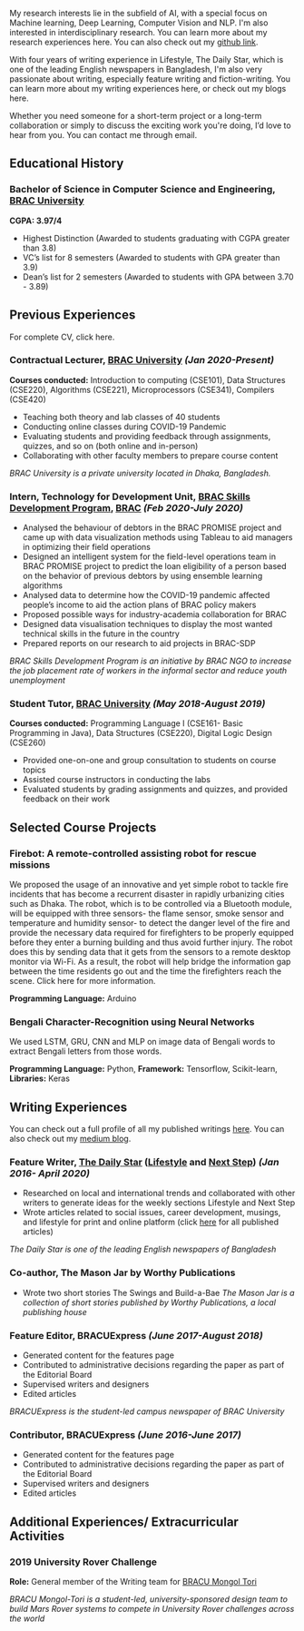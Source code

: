 
My research interests lie in the subfield of AI, with a special focus on Machine learning, Deep Learning, Computer Vision and NLP. I'm also interested in interdisciplinary research. You can learn more about my research experiences here. You can also check out my [github link](https://github.com/Adiba08). 

With four years of writing experience in Lifestyle, The Daily Star, which is one of the leading English newspapers in Bangladesh, I'm also very passionate about writing, especially feature writing and fiction-writing. You can learn more about my writing experiences here, or check out my blogs here. 

Whether you need someone for a short-term project or a long-term collaboration or simply to discuss the exciting work you're doing, I’d love to hear from you. You can contact me through email. 

## Educational History 
### **Bachelor of Science in Computer Science and Engineering, [BRAC University](https://www.bracu.ac.bd/)**

**CGPA: 3.97/4**
- Highest Distinction (Awarded to students graduating with CGPA greater than 3.8) 
- VC’s list for 8 semesters (Awarded to students with GPA greater than 3.9) 
- Dean’s list for 2 semesters (Awarded to students with GPA between 3.70 - 3.89) 

## Previous Experiences 
For complete CV, click here. 
### Contractual Lecturer, [BRAC University](https://www.bracu.ac.bd/) *(Jan 2020-Present)* 
**Courses conducted:** Introduction to computing (CSE101), Data Structures (CSE220), Algorithms (CSE221), Microprocessors (CSE341), Compilers (CSE420) 
- Teaching both theory and lab classes of 40 students
- Conducting online classes during COVID-19 Pandemic
- Evaluating students and providing feedback through assignments, quizzes, and so on (both online and in-person)
- Collaborating with other faculty members to prepare course content

*BRAC University is a private university located in Dhaka, Bangladesh.*

### Intern, Technology for Development Unit, [BRAC Skills Development Program](http://www.brac.net/program/skills-development/), [BRAC](http://www.brac.net/) *(Feb 2020-July 2020)*
- Analysed the behaviour of debtors in the BRAC PROMISE project and came up with data visualization methods using Tableau to aid managers in optimizing their field operations
- Designed an intelligent system for the field-level operations team in BRAC PROMISE project to predict the loan eligibility of a person based on the behavior of previous debtors by using ensemble learning algorithms
- Analysed data to determine how the COVID-19 pandemic affected people’s income to aid the action plans of BRAC policy makers
- Proposed possible ways for industry-academia collaboration for BRAC 
- Designed data visualisation techniques to display the most wanted technical skills in the future in the country 
- Prepared reports on our research to aid projects in BRAC-SDP

*BRAC Skills Development Program is an initiative by BRAC NGO to increase the job placement rate of workers in the informal sector and reduce youth unemployment*

### Student Tutor, [BRAC University](https://www.bracu.ac.bd/) *(May 2018-August 2019)*
**Courses conducted:** Programming Language I (CSE161- Basic Programming in Java), Data Structures (CSE220), Digital Logic Design (CSE260)
- Provided one-on-one and group consultation to students on course topics
- Assisted course instructors in conducting the labs
- Evaluated students by grading assignments and quizzes, and provided feedback on their work

## Selected Course Projects 
### Firebot: A remote-controlled assisting robot for rescue missions 
We proposed the usage of an innovative and yet simple robot to tackle fire incidents that has become a recurrent disaster in rapidly urbanizing cities such as Dhaka. The robot, which is to be controlled via a Bluetooth module, will be equipped with three sensors- the flame sensor, smoke sensor and temperature and humidity sensor- to detect the danger level of the fire and provide the necessary data required for firefighters to be properly equipped before they enter a burning building and thus avoid further injury. The robot does this by sending data that it gets from the sensors to a remote desktop monitor via Wi-Fi. As a result, the robot will help bridge the information gap between the time residents go out and the time the firefighters reach the scene. Click here for more information.

**Programming Language:** Arduino 

### Bengali Character-Recognition using Neural Networks 
We used LSTM, GRU, CNN and MLP on image data of Bengali words to extract Bengali letters from those words. 

**Programming Language:** Python, **Framework:** Tensorflow, Scikit-learn, **Libraries:** Keras 

## Writing Experiences 
You can check out a full profile of all my published writings [here](https://muckrack.com/adiba-proma). You can also check out my [medium blog](https://medium.com/@adiba.proma).  
### Feature Writer, [The Daily Star](https://www.thedailystar.net/) ([Lifestyle](https://www.thedailystar.net/lifestyle) and [Next Step](https://www.thedailystar.net/next-step)) *(Jan 2016- April 2020)* 
- Researched on local and international trends and collaborated with other writers
to generate ideas for the weekly sections Lifestyle and Next Step
- Wrote articles related to social issues, career development, musings, and lifestyle for print and online platform (click [here](https://www.thedailystar.net/author/adiba-mahbub-proma) for all published articles)

*The Daily Star is one of the leading English newspapers of Bangladesh*

### Co-author, The Mason Jar by Worthy Publications  
- Wrote two short stories The Swings and Build-a-Bae
*The Mason Jar is a collection of short stories published by Worthy Publications, a local publishing house*

### Feature Editor, BRACUExpress *(June 2017-August 2018)*
- Generated content for the features page
- Contributed to administrative decisions regarding the paper as part of the Editorial Board 
- Supervised writers and designers
- Edited articles 

*BRACUExpress is the student-led campus newspaper of BRAC University*

### Contributor, BRACUExpress *(June 2016-June 2017)*
- Generated content for the features page
- Contributed to administrative decisions regarding the paper as part of the Editorial Board 
- Supervised writers and designers
- Edited articles 

## Additional Experiences/ Extracurricular Activities 
### 2019 University Rover Challenge
**Role:** General member of the Writing team for [BRACU Mongol Tori](http://www.bracumongoltori.com/)

*BRACU Mongol-Tori is a student-led, university-sponsored design team to build Mars Rover systems to compete in University Rover challenges across the world*
